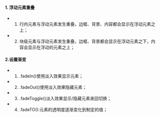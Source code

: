 #### 1. 浮动元素重叠
- 1. 行内元素与浮动元素发生重叠，边框、背景、内容都会显示在浮动元素之上；
- 2. 块级元素与浮动元素发生重叠，边框、背景都会显示在浮动元素之下，内容会显示在浮动的元素之上；

#### 2.设置渐变
- 1. .fadeIn()使用淡入效果显示元素；
- 2. .fadeOut()使用淡入效果隐藏元素；
- 3. .fadeToggle()淡入效果显示/隐藏元素来回切换；
- 4. .fadeTO():元素的透明度逐渐变化到制定的值；